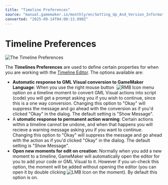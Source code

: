 ```yaml
---
title: "Timeline Preferences"
source: "manual.gamemaker.io/monthly/en/Setting_Up_And_Version_Information/IDE_Preferences/Timeline_Preferences.htm"
converted: "2025-09-14T04:00:13.990Z"
---
```


# Timeline Preferences

![The Timeline Preferences](../../assets/Images/Setup_And_Version/Preferences/Timeline_Prefs.png)

The **Timelines Preferences** are used to define certain properties for when you are working with the [Timeline Editor](../../The_Asset_Editors/Timelines.md). The options available are:

-   **Automatic response to GML Visual conversion to GameMaker Language**: When you use the right mouse button  ![RMB Icon](../../assets/Images/Icons/Icon_RMB.png) menu option on a timeline moment to convert GML Visual actions into script (code) you will get a prompt asking you if you wish to continue, since this is a one way conversion. Changing this option to "Okay" will suppress the message and go ahead with the conversion as if you'd clicked "Okay" in the dialog. The default setting is "Show Message".
-   A **utomatic response to permanent action warning**: Certain actions within a timeline cannot be undone, and when that happens you will recieve a warning message asking you if you want to continue. Changing this option to "Okay" will suppress the message and go ahead with the action as if you'd clicked "Okay" in the dialog. The default setting is "Show Message".
-   **Open new moments for edit on creation**: Normally when you add a new moment to a timeline, GameMaker will automatically open the editor for you to add your code or GML Visual to it. However if you un-check this option, the moment will be added without opening the editor (you can open it by double clicking ![LMB Icon](../../assets/Images/Icons/Icon_LMB.png) on the moment). By default this option is on.